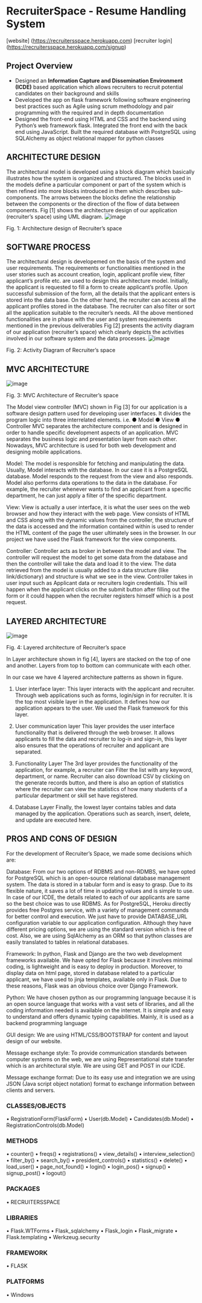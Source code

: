 # RecruiterSpace - Resume Handling System
[website] (https://recruitersspace.herokuapp.com)
[recruiter login] (https://recruitersspace.herokuapp.com/signup)

## Project Overview

- Designed an **Information Capture and Dissemination Environment (ICDE)** based application which allows recruiters to recruit potential candidates on their background and skills
- Developed the app on flask framework following software engineering best practices such as Agile using scrum methodology and pair programming with the required and in depth documentation
- Designed the front-end using HTML and CSS and the backend using Python’s web framework flask. Integrated the front end with the back end using JavaScript. Built the required database with PostgreSQL using SQLAlchemy as object relational mapper for python classes

## ARCHITECTURE DESIGN

The architectural model is developed using a block diagram which basically illustrates how the system is organized and structured. The blocks used in the models define a particular component or part of the system which is then refined into more blocks introduced in them which describes sub-components. The arrows between the blocks define the relationship between the components or the direction of the flow of data between components.
Fig [1] shows the architecture design of our application (recruiter’s space) using UML diagram. 
 ![image](https://user-images.githubusercontent.com/64001052/148626663-0ec4f8fb-478f-4245-98d5-db74fa47dd29.png)


Fig. 1: Architecture design of Recruiter’s space

## SOFTWARE PROCESS
The architectural design is developemed on the basis of the system and user requirements. The requirements or functionalities mentioned in the user stories such as account creation, login, applicant profile view, filter applicant’s profile etc. are used to design this architecture model.
Initially, the applicant is requested to fill a form to create applicant’s profile. Upon successful submission of the form, all the details that the applicant enters is stored into the data base. On the other hand, the recruiter can access all the applicant profiles stored in the database. The recruiter can also filter or sort all the application suitable to the recruiter’s needs. All the above mentioned functionalities are in phase with the user and system requirements mentioned in the previous deliverables
Fig [2] presents the activity diagram of our application (recruiter’s space) which clearly depicts the activities involved in our software system and the data processes.
![image](https://user-images.githubusercontent.com/64001052/148626677-a8bb0d54-3f8c-448a-ad5c-dd8da42577a7.png)

 
Fig. 2: Activity Diagram of Recruiter’s space

## MVC ARCHITECTURE
 ![image](https://user-images.githubusercontent.com/64001052/148626688-701754d4-6b3e-4b3a-9800-5ff6b51547d2.png)

Fig. 3: MVC Architecture of Recruiter’s space

The Model view controller (MVC) shown in Fig [3] for our application is a software design pattern used for developing user interfaces. It divides the program logic into three interrelated elements. i.e.
●	Model
●	View
●	Controller
MVC separates the architecture component and is designed in order to handle specific development aspects of an application. MVC separates the business logic and presentation layer from each other. Nowadays, MVC architecture is used for both web development and designing mobile applications.

Model:
The model is responsible for fetching and manipulating the data. Usually, Model interacts with the database. In our case it is a PostgreSQL database. Model responds to the request from the view and also responds. Model also performs data operations to the data in the database. For example, the recruiter whenever wants to find an applicant from a specific department, he can just apply a filter of the specific department.

View:
View is actually a user interface, it is what the user sees on the web browser and how they interact with the web page. View consists of HTML and CSS along with the dynamic values from the controller, the structure of the data is accessed and the information contained within is used to render the HTML content of the page the user ultimately sees in the browser. In our project we have used the Flask framework for the view components.

Controller:
Controller acts as broker in between the model and view. The controller will request the model to get some data from the database and then the controller will take the data and load it to the view. The data retrieved from the model is usually added to a data structure (like link/dictionary) and structure is what we see in the view. 
Controller takes in user input such as Applicant data or recruiters login credentials. This will happen when the applicant clicks on the submit button after filling out the form or it could happen when the recruiter registers himself which is a post request. 

## LAYERED ARCHITECTURE
 ![image](https://user-images.githubusercontent.com/64001052/148626707-d6ce7bea-1ec7-419a-a259-000d31099054.png)

Fig. 4: Layered architecture of Recruiter’s space

In Layer architecture shown in fig [4], layers are stacked on the top of one and another. Layers from top to bottom can communicate with each other. 

In our case we have 4 layered architecture patterns as shown in figure.

1.	User interface layer:
This layer interacts with the applicant and recruiter. Through web applications such as forms, login/sign in for recruiter. It is the top most visible layer in the application. It defines how our application appears to the user. We used the Flask framework for this layer.

2.	User communication layer 
This layer provides the user interface functionality that is delivered through the web browser. It allows applicants to fill the data and recruiter to log-in and sign-in, this layer also ensures that the operations of recruiter and applicant are separated. 

3.	Functionality Layer 
The 3rd layer provides the functionality of the application, for example, a recruiter can Filter the list with any keyword, department, or name. Recruiter can also download CSV by clicking on the generate records button, and there is also an option of statistics where the recruiter can view the statistics of how many students of a particular department or skill set have registered.

4.	Database Layer
Finally, the lowest layer contains tables and data managed by the application. Operations such as search, insert, delete, and update are executed here.

## PROS AND CONS OF DESIGN
For the development of Recruiter’s Space, we made some decisions which are:

Database:
From our two options of RDBMS and non-RDMBS, we have opted for PostgreSQL which is an open-source relational database management system. The data is stored in a tabular form and is easy to grasp. Due to its flexible nature, it saves a lot of time in updating values and is simple to use. In case of our ICDE, the details related to each of our applicants are same so the best choice was to use RDBMS. As for PostgreSQL, Heroku directly provides free Postgres service, with a variety of management commands for better control and execution. We just have to provide DATABASE_URL configuration variable to our application configuration. Although they have different pricing options, we are using the standard version which is free of cost.
Also, we are using SqlAlchemy as an ORM so that python classes are easily translated to tables in relational databases.

Framework:
In python, Flask and Django are the two web development frameworks available. We have opted for Flask because it involves minimal coding, is lightweight and is easy to deploy in production. Moreover, to display data on html page, stored in database related to a particular applicant, we have used to jinja templates, available only in Flask. Due to these reasons, Flask was an obvious choice over Django Framework.

Python:
We have chosen python as our programming language because it is an open source language that works with a vast sets of libraries, and all the coding information needed is available on the internet. It is simple and easy to understand and offers dynamic typing capabilities. Mainly, it is used as a backend programming language 

GUI design:
We are using HTML/CSS/BOOTSTRAP for content and layout design of our website.

Message exchange style:
To provide communication standards between computer systems on the web, we are using Representational state transfer which is an architectural style.
We are using GET and POST in our ICDE.

Message exchange format:
Due to its easy use and integration we are using JSON (Java script object notation) format to exchange information between clients and servers.

### CLASSES/OBJECTS

•	RegistrationForm(FlaskForm)
•	User(db.Model)
•	Candidates(db.Model)
•	RegistrationControls(db.Model)

### METHODS
•	counter()
•	freqs()
•	registrations()
•	view_details()
•	interview_selection()
•	filter_by()
•	search_by()
•	president_controls()
•	statistics()
•	delete()
•	load_user()
•	page_not_found()
•	login()
•	login_pos()
•	signup()
•	signup_post()
•	logout()

### PACKAGES
•	RECRUITERSSPACE

### LIBRARIES

•	Flask.WTForms
•	Flask_sqlalchemy
•	Flask_login
•	Flask_migrate
•	Flask.templating
•	Werkzeug.security

### FRAMEWORK
•	FLASK

### PLATFORMS
•	Windows
